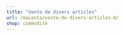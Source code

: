 ```yaml
---
title: "Vente de divers articles"
url: /macenta/vente-de-divers-articles-8/
shop: commodité
---
```

